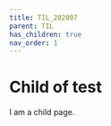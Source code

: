 ```yaml
---
title: TIL_202007
parent: TIL
has_children: true
nav_order: 1
---
```


# Child of test

I am a child page.
